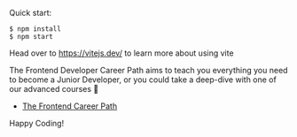 
Quick start:

```
$ npm install
$ npm start
````

Head over to https://vitejs.dev/ to learn more about using vite


The Frontend Developer Career Path aims to teach you everything you need to become a Junior Developer, or you could take a deep-dive with one of our advanced courses 🚀


- [The Frontend Career Path](https://scrimba.com/learn/frontend)

Happy Coding!
